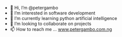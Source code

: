 - 👋 Hi, I’m @petergambo
- 👀 I’m interested in software development
- 🌱 I’m currently learning python artificial intelligence
- 💞️ I’m looking to collaborate on projects
- 📫 How to reach me ...
www.petergambo.com.ng

<!---
petergambo/petergambo is a ✨ special ✨ repository because its `README.md` (this file) appears on your GitHub profile.
You can click the Preview link to take a look at your changes.
--->
